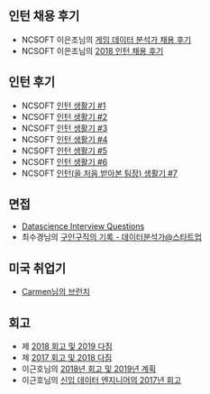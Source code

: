 ## 인턴 채용 후기
- NCSOFT 이은조님의 [게임 데이터 분석가 채용 후기](https://brunch.co.kr/@gimmesilver/26)
- NCSOFT 이은조님의 [2018 인턴 채용 후기](https://brunch.co.kr/@gimmesilver/41)

## 인턴 후기
- NCSOFT [인턴 생활기 #1](https://danbi-ncsoft.github.io/etc/2018/07/06/etc-summer-intern-1.html)
- NCSOFT [인턴 생활기 #2](https://danbi-ncsoft.github.io/etc/2018/07/13/etc-summer-intern-2.html)
- NCSOFT [인턴 생활기 #3](https://danbi-ncsoft.github.io/etc/2018/07/20/etc-summer-intern-3.html)
- NCSOFT [인턴 생활기 #4](https://danbi-ncsoft.github.io/etc/2018/07/27/etc-summer-intern-4.html)
- NCSOFT [인턴 생활기 #5](https://danbi-ncsoft.github.io/etc/2018/08/03/etc-summer-intern-5.html)
- NCSOFT [인턴 생활기 #6](https://danbi-ncsoft.github.io/etc/2018/08/10/etc-summer-intern-6.html)
- NCSOFT [인턴(을 처음 받아본 팀장) 생활기 #7](https://danbi-ncsoft.github.io/etc/2018/08/24/etc-summer_intern-7.html)

## 면접
- [Datascience Interview Questions](https://github.com/zzsza/Datascience-Interview-Questions)
- 최수경님의 [구인구직의 기록 - 데이터분석가@스타트업](http://cskstory.tistory.com/entry/%EA%B5%AC%EC%9D%B8%EA%B5%AC%EC%A7%81%EC%9D%98-%EA%B8%B0%EB%A1%9D-%EB%8D%B0%EC%9D%B4%ED%84%B0-%EB%B6%84%EC%84%9D%EA%B0%80%EC%8A%A4%ED%83%80%ED%8A%B8%EC%97%85)

## 미국 취업기
- [Carmen님의 브런치](https://brunch.co.kr/@carmenlee#articles)

## 회고
- 제 [2018 회고 및 2019 다짐](https://zzsza.github.io/diary/2018/12/22/2018-retrospect/)
- 제 [2017 회고 및 2018 다짐](https://zzsza.github.io/diary/2017/12/30/2017-retrospect/)
- 이근호님의 [2018년 회고 및 2019년 계획](https://iostream.tistory.com/145)
- 이근호님의 [신입 데이터 엔지니어의 2017년 회고](https://iostream.tistory.com/132)
